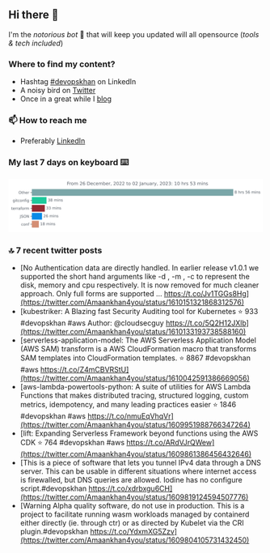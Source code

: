 <!--- [![Hits](https://hits.seeyoufarm.com/api/count/incr/badge.svg?url=https%3A%2F%2Fgithub.com%2Fakhan4u%2Fhit-counter&count_bg=%2379C83D&title_bg=%23555555&icon=&icon_color=%23E7E7E7&title=visits&edge_flat=false)](https://hits.seeyoufarm.com) --->

## Hi there 👋

I'm the _notorious bot_ 🤣 that will keep you updated will all opensource (_tools & tech included_) 

### Where to find my content?

* Hashtag [#devopskhan](https://www.linkedin.com/feed/hashtag/devopskhan) on LinkedIn
* A noisy bird on [Twitter](https://twitter.com/Amaankhan4you)
* Once in a great while I [blog](https://linuxparrot.netlify.app) 


### 📫 **How to reach me**

* Preferably [LinkedIn](https://www.linkedin.com/in/amaan-khan-linux-ninja)

### My last 7 days on keyboard ⌨️

<img src="https://github.com/akhan4u/akhan4u/blob/main/images/stat.svg" alt="Amaan's Wakatime Activity!"/>

### 🔝 7 recent twitter posts
<!-- DEVDOJO:START -->
- [No Authentication data are directly handled. In earlier release v1.0.1 we supported the short hand arguments like -d , -m , -c to represent the disk, memory and cpu respectively. It is now removed for much cleaner approach. Only full forms are supported … https://t.co/Jv1TGGs8Hg](https://twitter.com/Amaankhan4you/status/1610151321868312576)
- [kubestriker: A Blazing fast Security Auditing tool for Kubernetes
⭐️ 933
#devopskhan #aws
Author: @cloudsecguy
https://t.co/5Q2H12JXlb](https://twitter.com/Amaankhan4you/status/1610133193738588160)
- [serverless-application-model: The AWS Serverless Application Model &lpar;AWS SAM&rpar; transform is a AWS CloudFormation macro that transforms SAM templates into CloudFormation templates.
⭐️ 8867
#devopskhan #aws
https://t.co/Z4mCBVRStU](https://twitter.com/Amaankhan4you/status/1610042591386669056)
- [aws-lambda-powertools-python: A suite of utilities for AWS Lambda Functions that makes distributed tracing, structured logging, custom metrics, idempotency, and many leading practices easier
⭐️ 1846
#devopskhan #aws
https://t.co/nmuEqVhqVr](https://twitter.com/Amaankhan4you/status/1609951988766347264)
- [lift: Expanding Serverless Framework beyond functions using the AWS CDK
⭐️ 764
#devopskhan #aws
https://t.co/ARdVJrQWew](https://twitter.com/Amaankhan4you/status/1609861386456432646)
- [This is a piece of software that lets you tunnel IPv4 data through a DNS server. This can be usable in different situations where internet access is firewalled, but DNS queries are allowed. Iodine has no configure script.#devopskhan https://t.co/xdrbxgu6CH](https://twitter.com/Amaankhan4you/status/1609819124594507776)
- [Warning Alpha quality software, do not use in production. This is a project to facilitate running wasm workloads managed by containerd either directly &lpar;ie. through ctr&rpar; or as directed by Kubelet via the CRI plugin.#devopskhan https://t.co/YdxmXG5Zzv](https://twitter.com/Amaankhan4you/status/1609804105731432450)
<!-- DEVDOJO:END -->

<!-- ![Amaan's GitHub stats](https://github-readme-stats.vercel.app/api?username=akhan4u&count_private=true&show_icons=true&hide=contribs) -->
